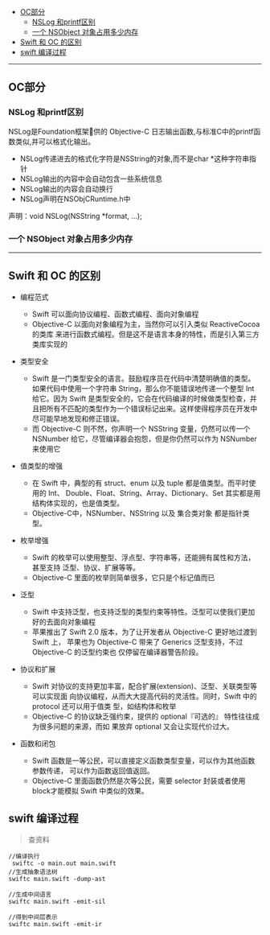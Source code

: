 
- [OC部分](#oc部分)
  - [NSLog 和printf区别](#nslog-和printf区别)
  - [一个 NSObject 对象占用多少内存](#一个-nsobject-对象占用多少内存)
- [Swift 和 OC 的区别](#swift-和-oc-的区别)
- [swift 编译过程](#swift-编译过程)

------

## OC部分

### NSLog 和printf区别

NSLog是Foundation框架􏰀供的 Objective-C 日志输出函数,与标准C中的printf函数类似,并可以格式化输出。

- NSLog传递进去的格式化字符是NSString的对象,而不是char *这种字符串指针
- NSLog输出的内容中会自动包含一些系统信息
- NSLog输出的内容会自动换行
- NSLog声明在NSObjCRuntime.h中

声明：void NSLog(NSString *format, ...);

### 一个 NSObject 对象占用多少内存





-----

## Swift 和 OC 的区别

- 编程范式
  - Swift 可以面向协议编程、函数式编程、面向对象编程
  - Objective-C 以面向对象编程为主，当然你可以引入类似 ReactiveCocoa 的类库 来进行函数式编程。但是这不是语言本身的特性，而是引入第三方类库实现的

- 类型安全
  - Swift 是一门类型安全的语言。鼓励程序员在代码中清楚明确值的类型。如果代码中使用一个字符串 String，那么你不能错误地传递一个整型 Int 给它。因为 Swift 是类型安全的，它会在代码编译的时候做类型检查，并且把所有不匹配的类型作为一个错误标记出来。这样使得程序员在开发中尽可能早地发现和修正错误。
  - 而 Objective-C 则不然，你声明一个 NSString 变量，仍然可以传一个 NSNumber 给它，尽管编译器会抱怨，但是你仍然可以作为 NSNumber 来使用它

- 值类型的增强
  - 在 Swift 中，典型的有 struct、enum 以及 tuple 都是值类型。而平时使用的 Int、 Double、Float、String、Array、Dictionary、Set 其实都是用结构体实现的，也是值类型。
  - Objective-C中，NSNumber、NSString 以及 集合类对象 都是指针类型。

- 枚举增强
  - Swift 的枚举可以使用整型、浮点型、字符串等，还能拥有属性和方法，甚至支持 泛型、协议、扩展等等。
  - Objective-C 里面的枚举则简单很多，它只是个标记值而已

- 泛型
  - Swift 中支持泛型，也支持泛型的类型约束等特性。泛型可以使我们更加好的去面向对象编程
  - 苹果推出了 Swift 2.0 版本，为了让开发者从 Objective-C 更好地过渡到 Swift 上， 苹果也为 Objective-C 带来了 Generics 泛型支持，不过 Objective-C 的泛型约束也 仅停留在编译器警告阶段。

- 协议和扩展
  - Swift 对协议的支持更加丰富，配合扩展(extension)、泛型、关联类型等可以实现面 向协议编程，从而大大提高代码的灵活性。同时，Swift 中的 protocol 还可以用于值类 型，如结构体和枚举
  - Objective-C 的协议缺乏强约束，提供的 optional『可选的』 特性往往成为很多问题的来源，而如 果放弃 optional 又会让实现代价过大。

- 函数和闭包
  - Swift 函数是一等公民，可以直接定义函数类型变量，可以作为其他函数参数传递， 可以作为函数返回值返回。
  - Objective-C 里面函数仍然是次等公民，需要 selector 封装或者使用block才能模拟 Swift 中类似的效果。

 ## swift 编译过程

 > 查资料

```
//编译执行
 swiftc -o main.out main.swift 
//生成抽象语法树
swiftc main.swift -dump-ast

//生成中间语言
swiftc main.swift -emit-sil

//得到中间层表示
swiftc main.swift -emit-ir 


```

